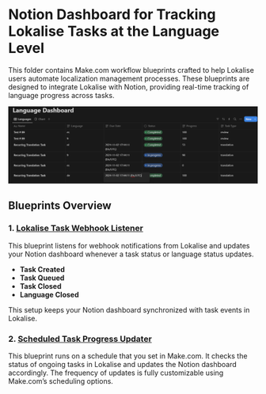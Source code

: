 # Notion Dashboard for Tracking Lokalise Tasks at the Language Level

This folder contains Make.com workflow blueprints crafted to help Lokalise users automate localization management processes. These blueprints are designed to integrate Lokalise with Notion, providing real-time tracking of language progress across tasks.

![alt text](Notiondashboard.png)

## Blueprints Overview

### 1. [**Lokalise Task Webhook Listener**](./Notion/Language_Task_Dashboard/NotionLanguageDashboardWebhooks.json)

   This blueprint listens for webhook notifications from Lokalise and updates your Notion dashboard whenever a task status or language status updates.
   - **Task Created**
   - **Task Queued**
   - **Task Closed**
   - **Language Closed**

   This setup keeps your Notion dashboard synchronized with task events in Lokalise.

### 2. [**Scheduled Task Progress Updater**](./Notion/Language_Task_Dashboard/NotionLanguageDashboardScheduledUpdater.json)

   This blueprint runs on a schedule that you set in Make.com. It checks the status of ongoing tasks in Lokalise and updates the Notion dashboard accordingly. The frequency of updates is fully customizable using Make.com’s scheduling options.

